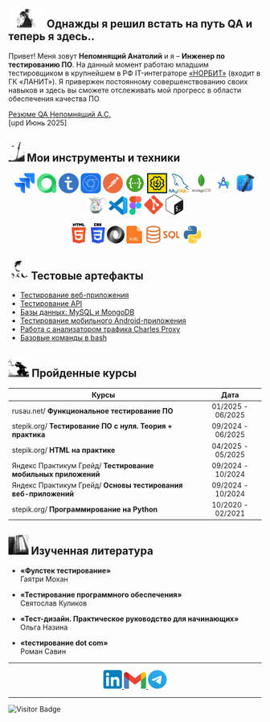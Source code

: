 ## <img src="images/miyamoto-musashi-pray.png" title="Мой путь QA" alt="Мой путь QA" height="40"/> Однажды я решил встать на путь QA и теперь я здесь..

Привет! Меня зовут **Непомнящий Анатолий** и я – **Инженер по тестированию ПО**. На данный момент работаю младшим тестировщиком в крупнейшем в РФ IT-интеграторе <a href="https://www.norbit.ru/">«НОРБИТ»</a> (входит в ГК «ЛАНИТ»). Я привержен постоянному совершенствованию своих навыков и здесь вы сможете отслеживать мой прогресс в области обеспечения качества ПО

<a href="https://drive.google.com/file/d/1dutgSNbgSj-Sck-1xzPiNWrv0r04hGCk/view">Резюме QA Непомнящий А.С.</a>   
[upd Июнь 2025]  

## <img src="images/katana-ravens-vagabond.png" title="Инструменты и техники" alt="Инструменты и техники" height="40"/> Мои инструменты и техники
<p align="center">
  <img src="icons/jira-icon.png" title="Jira" alt="Jira" width="40" height="40"/>
  <img src="icons/allure-testops.png" title="Allure TestOps" alt="Allure TestOps" width="40" height="40"/>
  <img src="icons/testit.png" title="TestIT" alt="TestIT" width="40" height="40"/>
  <img src="icons/chrome-devtools.png" title="Chrome DevTools" alt="Chrome DevTools" width="40" height="40"/>
  <img src="icons/postman.png" title="Postman" alt="Postman" width="40" height="40"/>
  <img src="icons/swagger.png" title="Swagger" alt="Swagger" width="40" height="40"/>
  <img src="icons/soapui.png" title="SoapUI" alt="SoapUI" width="40" height="40"/>
  <img src="icons/mysql.png" title="MySQL" alt="MySQL" width="40" height="40"/>
  <img src="icons/mongodb.png" title="MongoDB" alt="MongoDB" width="40" height="40"/>
  <img src="icons/android-studio.png" title="Android Studio" alt="Android Studio" width="40" height="40"/>
  <img src="icons/xcode.png" title="Xcode" alt="Xcode" width="40" height="40"/>
  <img src="icons/charles-proxy.png" title="Charles Proxy" alt="Charles Proxy" width="40" height="40"/>
  <img src="icons/vscode.png" title="VS Code" alt="VS Code" height="37"/>
  <img src="icons/figma.png" title="Figma" alt="Figma" height="37"/>
  <img src="icons/git.png" title="Git" alt="Git" width="40" height="40"/>
  <img src="icons/bash.png" title="Bash" alt="Bash" height="40"/>
</p>
<p align="center">
  <img src="icons/html5.png" title="HTML5" alt="HTML5" height="40"/>
  <img src="icons/css3.png" title="CSS3" alt="CSS3" height="40"/>
  <img src="icons/json.png" title="JSON" alt="JSON" width="35" height="35"/>
  <img src="icons/xml.png" title="XML" alt="XML" height="35"/>
  <img src="icons/sql.png" title="SQL" alt="SQL" height="35"/>
  <img src="icons/python.svg" title="Python" alt="Python" width="35" height="35"/>
</p>  

## <img src="images/koi-carassius-auratus.png" title="Тестовые артефакты" alt="Тестовые артефакты" height="40"/> Тестовые артефакты
<ul>
  <li><a href="https://github.com/AnatoliyNepom/Web-application-testing">Тестирование веб-приложения</a></li>
  <li><a href="https://github.com/AnatoliyNepom/API-testing-of-Web-application">Тестирование API</a></li>
  <li><a href="https://github.com/AnatoliyNepom/Data-bases-testing-SQL-NoSQL">Базы данных: MySQL и MongoDB</a></li>
  <li><a href="https://github.com/AnatoliyNepom/Mobile-android-testing">Тестирование мобильного Android-приложения</a></li>
  <li><a href="https://github.com/AnatoliyNepom/Using-CharlesProxy">Работа с анализатором трафика Charles Proxy</a></li>
  <li><a href="https://github.com/AnatoliyNepom/Bash-basic">Базовые команды в bash</a></li>
</ul>  

## <img src="images/vagabond-water-sword.png" height="40"/> Пройденные курсы
| Курсы                                                           | Дата              |
| ----------------------------------------------------------------| :---------------: |
| rusau.net/ **Функциональное тестирование ПО**                   | 01/2025 - 06/2025 |
| stepik.org/ **Тестирование ПО с нуля. Теория + практика**       | 09/2024 - 06/2025 |
| stepik.org/ **HTML на практике**                                | 04/2025 - 05/2025 |
| Яндекс Практикум Грейд/ **Тестирование мобильных приложений**   | 09/2024 - 10/2024 |
| Яндекс Практикум Грейд/ **Основы тестирования веб-приложений**  | 09/2024 - 10/2024 |
| stepik.org/ **Программирование на Python**                      | 10/2020 - 02/2021 |

## <img src="images/scrolls.jpeg" height="40"/> Изученная литература
- **«Фулстек тестирование»**  
  Гаятри Мохан  

- **«Тестирование программного обеспечения»**  
  Святослав Куликов  
  
- **«Тест-дизайн. Практическое руководство для начинающих»**  
  Ольга Назина

- **«tестирование dot com»**  
  Роман Савин 

---
  
<p align="center">
  <a href="">
    <img src="icons/linkedin.png" alt="LinkedIn" width="37" height="37"/>
  </a>
  <a href="mailto:tnepom1@gmail.com">
    <img src="icons/gmail.svg" alt="Gmail" height="33"/>
  </a>
  <a href="https://t.me/cyberb1rd">
    <img src="icons/telegram.png" alt="Telegram" height="37"/>
  </a>
</p>  
  
---

![Visitor Badge](https://visitor-badge.laobi.icu/badge?page_id=testrusau)
